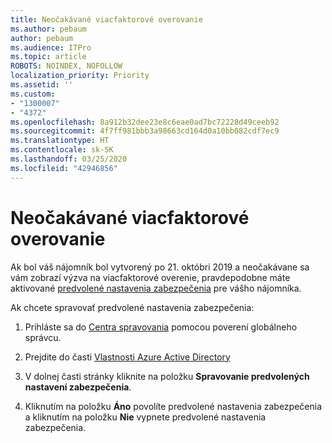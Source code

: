 ```yaml
---
title: Neočakávané viacfaktorové overovanie
ms.author: pebaum
author: pebaum
ms.audience: ITPro
ms.topic: article
ROBOTS: NOINDEX, NOFOLLOW
localization_priority: Priority
ms.assetid: ''
ms.custom:
- "1300007"
- "4372"
ms.openlocfilehash: 8a912b32dee23e8c6eae0ad7bc72228d49ceeb92
ms.sourcegitcommit: 4f7ff981bbb3a98663cd164d0a10bb082cdf7ec9
ms.translationtype: HT
ms.contentlocale: sk-SK
ms.lasthandoff: 03/25/2020
ms.locfileid: "42946856"
---
```

# <a name="unexpected-multi-factor-authentication"></a>Neočakávané viacfaktorové overovanie

Ak bol váš nájomník bol vytvorený po 21. októbri 2019 a neočakávane sa vám zobrazí výzva na viacfaktorové overenie, pravdepodobne máte aktivované [predvolené nastavenia zabezpečenia](http://aka.ms/securitydefaults) pre vášho nájomníka. 

Ak chcete spravovať predvolené nastavenia zabezpečenia:

1. Prihláste sa do [Centra spravovania](https://go.microsoft.com/fwlink/p/?linkid=834822) pomocou poverení globálneho správcu.

2. Prejdite do časti [Vlastnosti Azure Active Directory](https://portal.azure.com/#blade/Microsoft_AAD_IAM/ActiveDirectoryMenuBlade/Properties)

3. V dolnej časti stránky kliknite na položku **Spravovanie predvolených nastavení zabezpečenia**.

4. Kliknutím na položku **Áno** povolíte predvolené nastavenia zabezpečenia a kliknutím na položku **Nie** vypnete predvolené nastavenia zabezpečenia.

